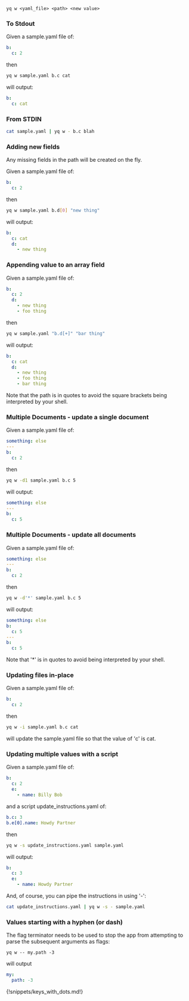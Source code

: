 ```
yq w <yaml_file> <path> <new value>
```

### To Stdout
Given a sample.yaml file of:
```yaml
b:
  c: 2
```
then
```bash
yq w sample.yaml b.c cat
```
will output:
```yaml
b:
  c: cat
```

### From STDIN
```bash
cat sample.yaml | yq w - b.c blah
```

### Adding new fields
Any missing fields in the path will be created on the fly.

Given a sample.yaml file of:
```yaml
b:
  c: 2
```
then
```bash
yq w sample.yaml b.d[0] "new thing"
```
will output:
```yaml
b:
  c: cat
  d:
    - new thing
```

### Appending value to an array field
Given a sample.yaml file of:
```yaml
b:
  c: 2
  d:
    - new thing
    - foo thing
```
then
```bash
yq w sample.yaml "b.d[+]" "bar thing"
```
will output:
```yaml
b:
  c: cat
  d:
    - new thing
    - foo thing
    - bar thing
```

Note that the path is in quotes to avoid the square brackets being interpreted by your shell.

### Multiple Documents - update a single document
Given a sample.yaml file of:
```yaml
something: else
---
b:
  c: 2
```
then
```bash
yq w -d1 sample.yaml b.c 5
```
will output:
```yaml
something: else
---
b:
  c: 5
```

### Multiple Documents - update all documents
Given a sample.yaml file of:
```yaml
something: else
---
b:
  c: 2
```
then
```bash
yq w -d'*' sample.yaml b.c 5
```
will output:
```yaml
something: else
b:
  c: 5
---
b:
  c: 5
```

Note that '*' is in quotes to avoid being interpreted by your shell.

### Updating files in-place
Given a sample.yaml file of:
```yaml
b:
  c: 2
```
then
```bash
yq w -i sample.yaml b.c cat
```
will update the sample.yaml file so that the value of 'c' is cat.


### Updating multiple values with a script
Given a sample.yaml file of:
```yaml
b:
  c: 2
  e:
    - name: Billy Bob
```
and a script update_instructions.yaml of:
```yaml
b.c: 3
b.e[0].name: Howdy Partner
```
then

```bash
yq w -s update_instructions.yaml sample.yaml
```
will output:
```yaml
b:
  c: 3
  e:
    - name: Howdy Partner
```

And, of course, you can pipe the instructions in using '-':
```bash
cat update_instructions.yaml | yq w -s - sample.yaml
```

### Values starting with a hyphen (or dash)
The flag terminator needs to be used to stop the app from attempting to parse the subsequent arguments as flags:

```
yq w -- my.path -3
```

will output
```yaml
my:
  path: -3
```

{!snippets/keys_with_dots.md!}
